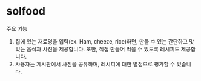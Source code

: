 # solfood
주요 기능
1. 집에 있는 재료명을 입력(ex. Ham, cheeze, rice)하면, 만들 수 있는 간단하고 맛있는 음식과 사진을 제공합니다. 또한, 직접 만들어 먹을 수 있도록 레시피도 제공합니다.
2. 사용자는 게시판에서 사진을 공유하며, 레시피에 대한 별점으로 평가할 수 있습니다.

